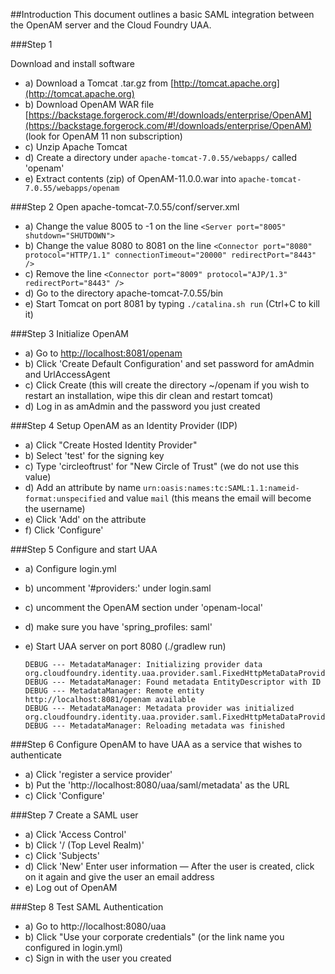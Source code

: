 ##Introduction
This document outlines a basic SAML integration between the OpenAM server and the 
Cloud Foundry UAA.

###Step 1

Download and install software

  - a) Download a Tomcat .tar.gz from [http://tomcat.apache.org](http://tomcat.apache.org)
  - b) Download OpenAM WAR file [https://backstage.forgerock.com/#!/downloads/enterprise/OpenAM](https://backstage.forgerock.com/#!/downloads/enterprise/OpenAM) (look for OpenAM 11 non subscription)
  - c) Unzip Apache Tomcat
  - d) Create a directory under `apache-tomcat-7.0.55/webapps/` called 'openam'
  - e) Extract contents (zip) of OpenAM-11.0.0.war into `apache-tomcat-7.0.55/webapps/openam`

###Step 2
Open apache-tomcat-7.0.55/conf/server.xml

  - a) Change the value 8005 to -1 on the line 
    `<Server port="8005" shutdown="SHUTDOWN">`
  - b) Change the value 8080 to 8081 on the line 
    `<Connector port="8080" protocol="HTTP/1.1"
               connectionTimeout="20000"
               redirectPort="8443" />`
  - c) Remove the line 
    `<Connector port="8009" protocol="AJP/1.3" redirectPort="8443" />`
  - d) Go to the directory apache-tomcat-7.0.55/bin
  - e) Start Tomcat on port 8081 by typing `./catalina.sh run` (Ctrl+C to kill it)

###Step 3
Initialize OpenAM

  - a) Go to [http://localhost:8081/openam](http://localhost:8081/openam)
  - b) Click 'Create Default Configuration' and set password for amAdmin and UrlAccessAgent
  - c) Click Create
     (this will create the directory ~/openam 
      if you wish to restart an installation, wipe this dir clean and restart tomcat)
  - d) Log in as amAdmin and the password you just created

###Step 4
Setup OpenAM as an Identity Provider (IDP)

  - a) Click "Create Hosted Identity Provider"
  - b) Select 'test' for the signing key
  - c) Type 'circleoftrust' for "New Circle of Trust" (we do not use this value)
  - d) Add an attribute by name `urn:oasis:names:tc:SAML:1.1:nameid-format:unspecified` and value `mail` (this means the email will become the username)
  - e) Click 'Add' on the attribute
  - f) Click 'Configure'


###Step 5
Configure and start UAA

  - a) Configure login.yml
  - b) uncomment '#providers:' under login.saml
  - c) uncomment the OpenAM section under 'openam-local'
  - d) make sure you have 'spring_profiles: saml'
  - e) Start UAA server on port 8080 (./gradlew run)

        DEBUG --- MetadataManager: Initializing provider data org.cloudfoundry.identity.uaa.provider.saml.FixedHttpMetaDataProvider@41f4a18b
        DEBUG --- MetadataManager: Found metadata EntityDescriptor with ID
        DEBUG --- MetadataManager: Remote entity http://localhost:8081/openam available
        DEBUG --- MetadataManager: Metadata provider was initialized org.cloudfoundry.identity.uaa.provider.saml.FixedHttpMetaDataProvider@41f4a18b
        DEBUG --- MetadataManager: Reloading metadata was finished

###Step 6
Configure OpenAM to have UAA as a service that wishes to authenticate

  - a) Click 'register a service provider'
  - b) Put the 'http://localhost:8080/uaa/saml/metadata' as the URL
  - c) Click 'Configure'

###Step 7
Create a SAML user

  - a) Click 'Access Control'
  - b) Click '/ (Top Level Realm)'
  - c) Click 'Subjects'
  - d) Click 'New'
    Enter user information — After the user is created, click on it again and give the user an email address
  - e) Log out of OpenAM

###Step 8
Test SAML Authentication

  - a) Go to http://localhost:8080/uaa
  - b) Click "Use your corporate credentials" (or the link name you configured in login.yml)
  - c) Sign in with the user you created
